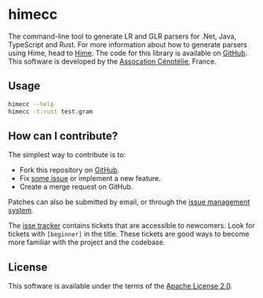 # himecc #

The command-line tool to generate LR and GLR parsers for .Net, Java, TypeScript and Rust.
For more information about how to generate parsers using Hime, head to [Hime](https://cenotelie.fr/projects/hime).
The code for this library is available on [GitHub](https://github.com/cenotelie/hime).
This software is developed by the [Assocation Cénotélie](https://cenotelie.fr/), France.

## Usage ##

```sh
himecc --help
himecc -t:rust test.gram
```

## How can I contribute? ##

The simplest way to contribute is to:

* Fork this repository on [GitHub](https://github.com/cenotelie/hime).
* Fix [some issue](https://github.com/cenotelie/hime/issues?status=new&status=open) or implement a new feature.
* Create a merge request on GitHub.

Patches can also be submitted by email, or through the [issue management system](https://github.com/cenotelie/hime/issues).

The [isse tracker](https://github.com/cenotelie/hime/issues) contains tickets that are accessible to newcomers. Look for tickets with `[beginner]` in the title. These tickets are good ways to become more familiar with the project and the codebase.

## License ##

This software is available under the terms of the [Apache License 2.0](https://www.apache.org/licenses/LICENSE-2.0).
